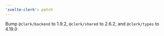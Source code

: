 ```yaml
---
'svelte-clerk': patch
---
```


Bump `@clerk/backend` to 1.9.2, `@clerk/shared` to 2.6.2, and `@clerk/types` to 4.19.0
